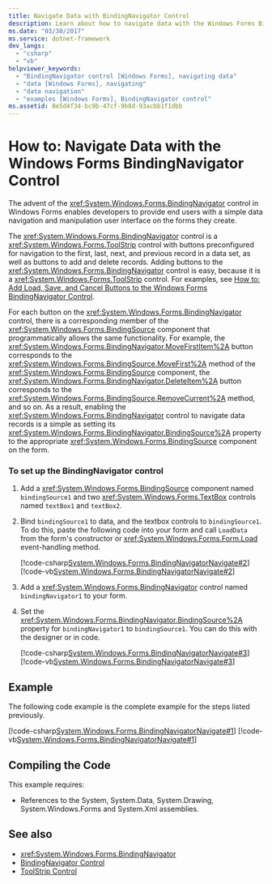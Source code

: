 ```yaml
---
title: Navigate Data with BindingNavigator Control
description: Learn about how to navigate data with the Windows Forms BindingNavigator control, which enables developers to provide end users with a simple data navigation.
ms.date: "03/30/2017"
ms.service: dotnet-framework
dev_langs: 
  - "csharp"
  - "vb"
helpviewer_keywords: 
  - "BindingNavigator control [Windows Forms], navigating data"
  - "data [Windows Forms], navigating"
  - "data navigation"
  - "examples [Windows Forms], BindingNavigator control"
ms.assetid: 0e5d4f34-bc9b-47cf-9b8d-93acbb1f1dbb
---
```

# How to: Navigate Data with the Windows Forms BindingNavigator Control

The advent of the <xref:System.Windows.Forms.BindingNavigator> control in Windows Forms enables developers to provide end users with a simple data navigation and manipulation user interface on the forms they create.

The <xref:System.Windows.Forms.BindingNavigator> control is a <xref:System.Windows.Forms.ToolStrip> control with buttons preconfigured for navigation to the first, last, next, and previous record in a data set, as well as buttons to add and delete records. Adding buttons to the <xref:System.Windows.Forms.BindingNavigator> control is easy, because it is a <xref:System.Windows.Forms.ToolStrip> control. For examples, see [How to: Add Load, Save, and Cancel Buttons to the Windows Forms BindingNavigator Control](load-save-and-cancel-bindingnavigator.md).

For each button on the <xref:System.Windows.Forms.BindingNavigator> control, there is a corresponding member of the <xref:System.Windows.Forms.BindingSource> component that programmatically allows the same functionality. For example, the <xref:System.Windows.Forms.BindingNavigator.MoveFirstItem%2A> button corresponds to the <xref:System.Windows.Forms.BindingSource.MoveFirst%2A> method of the <xref:System.Windows.Forms.BindingSource> component, the <xref:System.Windows.Forms.BindingNavigator.DeleteItem%2A> button corresponds to the <xref:System.Windows.Forms.BindingSource.RemoveCurrent%2A> method, and so on. As a result, enabling the <xref:System.Windows.Forms.BindingNavigator> control to navigate data records is a simple as setting its <xref:System.Windows.Forms.BindingNavigator.BindingSource%2A> property to the appropriate <xref:System.Windows.Forms.BindingSource> component on the form.

### To set up the BindingNavigator control

1. Add a <xref:System.Windows.Forms.BindingSource> component named `bindingSource1` and two <xref:System.Windows.Forms.TextBox> controls named `textBox1` and `textBox2`.

2. Bind `bindingSource1` to data, and the textbox controls to `bindingSource1`. To do this, paste the following code into your form and call `LoadData` from the form's constructor or <xref:System.Windows.Forms.Form.Load> event-handling method.

     [!code-csharp[System.Windows.Forms.BindingNavigatorNavigate#2](~/samples/snippets/csharp/VS_Snippets_Winforms/System.Windows.Forms.BindingNavigatorNavigate/CS/Form1.cs#2)]
     [!code-vb[System.Windows.Forms.BindingNavigatorNavigate#2](~/samples/snippets/visualbasic/VS_Snippets_Winforms/System.Windows.Forms.BindingNavigatorNavigate/VB/Form1.vb#2)]

3. Add a <xref:System.Windows.Forms.BindingNavigator> control named `bindingNavigator1` to your form.

4. Set the <xref:System.Windows.Forms.BindingNavigator.BindingSource%2A> property for `bindingNavigator1` to `bindingSource1`. You can do this with the designer or in code.

     [!code-csharp[System.Windows.Forms.BindingNavigatorNavigate#3](~/samples/snippets/csharp/VS_Snippets_Winforms/System.Windows.Forms.BindingNavigatorNavigate/CS/Form1.cs#3)]
     [!code-vb[System.Windows.Forms.BindingNavigatorNavigate#3](~/samples/snippets/visualbasic/VS_Snippets_Winforms/System.Windows.Forms.BindingNavigatorNavigate/VB/Form1.vb#3)]

## Example

The following code example is the complete example for the steps listed previously.

[!code-csharp[System.Windows.Forms.BindingNavigatorNavigate#1](~/samples/snippets/csharp/VS_Snippets_Winforms/System.Windows.Forms.BindingNavigatorNavigate/CS/Form1.cs#1)]
[!code-vb[System.Windows.Forms.BindingNavigatorNavigate#1](~/samples/snippets/visualbasic/VS_Snippets_Winforms/System.Windows.Forms.BindingNavigatorNavigate/VB/Form1.vb#1)]

## Compiling the Code

This example requires:

- References to the System, System.Data, System.Drawing, System.Windows.Forms and System.Xml assemblies.

## See also

- <xref:System.Windows.Forms.BindingNavigator>
- [BindingNavigator Control](bindingnavigator-control-windows-forms.md)
- [ToolStrip Control](toolstrip-control-windows-forms.md)
